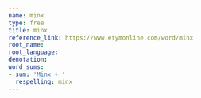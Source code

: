 ```yaml
---
name: minx
type: free
title: minx
reference_link: https://www.etymonline.com/word/minx
root_name: 
root_language: 
denotation: 
word_sums:
- sum: 'Minx + '
  respelling: minx
---
```

